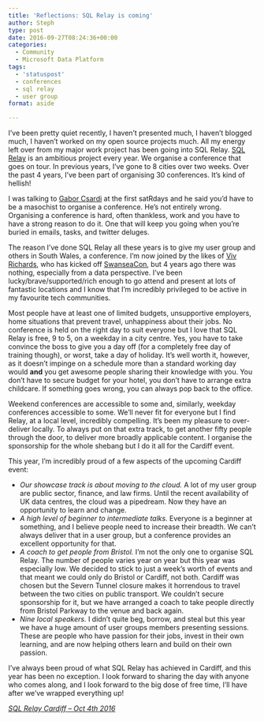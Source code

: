 ```yaml
---
title: 'Reflections: SQL Relay is coming'
author: Steph
type: post
date: 2016-09-27T08:24:36+00:00
categories:
  - Community
  - Microsoft Data Platform
tags:
  - 'statuspost'
  - conferences
  - sql relay
  - user group
format: aside

---
```

I&#8217;ve been pretty quiet recently, I haven&#8217;t presented much, I haven&#8217;t blogged much, I haven&#8217;t worked on my open source projects much. All my energy left over from my major work project has been going into SQL Relay. [SQL Relay][1] is an ambitious project every year. We organise a conference that goes on tour. In previous years, I&#8217;ve gone to 8 cities over two weeks. Over the past 4 years, I&#8217;ve been part of organising 30 conferences. It&#8217;s kind of hellish!

I was talking to [Gabor Csardi][2] at the first satRdays and he said you&#8217;d have to be a masochist to organise a conference. He&#8217;s not entirely wrong. Organising a conference is hard, often thankless, work and you have to have a strong reason to do it. One that will keep you going when you&#8217;re buried in emails, tasks, and twitter deluges.

The reason I&#8217;ve done SQL Relay all these years is to give my user group and others in South Wales, a conference. I&#8217;m now joined by the likes of [Viv Richards][3], who has kicked off [SwanseaCon][4], but 4 years ago there was nothing, especially from a data perspective. I&#8217;ve been lucky/brave/supported/rich enough to go attend and present at lots of fantastic locations and I know that I&#8217;m incredibly privileged to be active in my favourite tech communities.

Most people have at least one of limited budgets, unsupportive employers, home situations that prevent travel, unhappiness about their jobs. No conference is held on the right day to suit everyone but I love that SQL Relay is free, 9 to 5, on a weekday in a city centre. Yes, you have to take convince the boss to give you a day off (for a completely free day of training though), or worst, take a day of holiday. It&#8217;s well worth it, however, as it doesn&#8217;t impinge on a schedule more than a standard working day would **and** you get awesome people sharing their knowledge with you. You don&#8217;t have to secure budget for your hotel, you don&#8217;t have to arrange extra childcare. If something goes wrong, you can always pop back to the office.

Weekend conferences are accessible to some and, similarly, weekday conferences accessible to some. We&#8217;ll never fit for everyone but I find Relay, at a local level, incredibly compelling. It&#8217;s been my pleasure to over-deliver locally. To always put on that extra track, to get another fifty people through the door, to deliver more broadly applicable content. I organise the sponsorship for the whole shebang but I do it all for the Cardiff event.

This year, I&#8217;m incredibly proud of a few aspects of the upcoming Cardiff event:

  * _Our showcase track is about moving to the cloud._ A lot of my user group are public sector, finance, and law firms. Until the recent availability of UK data centres, the cloud was a pipedream. Now they have an opportunity to learn and change.
  * _A high level of beginner to intermediate talks._ Everyone is a beginner at something, and I believe people need to increase their breadth. We can&#8217;t always deliver that in a user group, but a conference provides an excellent opportunity for that.
  * _A coach to get people from Bristol._ I&#8217;m not the only one to organise SQL Relay. The number of people varies year on year but this year was especially low. We decided to stick to just a week&#8217;s worth of events and that meant we could only do Bristol or Cardiff, not both. Cardiff was chosen but the Severn Tunnel closure makes it horrendous to travel between the two cities on public transport. We couldn&#8217;t secure sponsorship for it, but we have arranged a coach to take people directly from Bristol Parkway to the venue and back again.
  * _Nine local speakers._ I didn&#8217;t quite beg, borrow, and steal but this year we have a huge amount of user groups members presenting sessions. These are people who have passion for their jobs, invest in their own learning, and are now helping others learn and build on their own passion.

I&#8217;ve always been proud of what SQL Relay has achieved in Cardiff, and this year has been no exception. I look forward to sharing the day with anyone who comes along, and I look forward to the big dose of free time, I&#8217;ll have after we&#8217;ve wrapped everything up!

_[SQL Relay Cardiff &#8211; Oct 4th 2016][5]_

 [1]: http://sqlrelay.co.uk
 [2]: https://twitter.com/GaborCsardi
 [3]: https://twitter.com/11vlr
 [4]: http://swanseacon.co.uk/
 [5]: https://app.attendee.events/SQLRelay2016Cardiff/E/